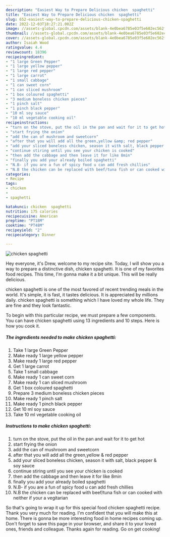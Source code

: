 ```yaml
---
description: "Easiest Way to Prepare Delicious chicken  spaghetti"
title: "Easiest Way to Prepare Delicious chicken  spaghetti"
slug: 652-easiest-way-to-prepare-delicious-chicken-spaghetti
date: 2022-12-03T18:27:21.002Z
image: //assets-global.cpcdn.com/assets/blank-4e0bea6785e03f5e602ec562f230caae08da540cada707380b4fe1bbebba43da.png
thumbnail: //assets-global.cpcdn.com/assets/blank-4e0bea6785e03f5e602ec562f230caae08da540cada707380b4fe1bbebba43da.png
cover: //assets-global.cpcdn.com/assets/blank-4e0bea6785e03f5e602ec562f230caae08da540cada707380b4fe1bbebba43da.png
author: Isaiah Wood
ratingvalue: 4.4
reviewcount: 18396
recipeingredient:
- "1 large Green Pepper"
- "1 large yellow pepper"
- "1 large red pepper"
- "1 large carrot"
- "1 small cabbage"
- "1 can sweet corn"
- "1 can sliced mushroom"
- "1 box coloured spaghetti"
- "3 medium boneless chicken pieces"
- "1 pinch salt"
- "1 pinch black pepper"
- "10 ml soy sauce"
- "10 ml vegetable cooking oil"
recipeinstructions:
- "turn on the stove, put the oil in the pan and wait for it to get hot"
- "start frying the onion"
- "add the can of mushroom and sweetcorn"
- "after that you will add all the green,yellow &amp; red pepper"
- "add your sliced boneless chicken, season it with salt, black pepper &amp; soy sauce"
- "continue stiring until you see your chicken is cooked"
- "then add the cabbage and then leave it for like 8min"
- "finally you add your already boiled spaghetti"
- "N.B- if you are a fun of spicy food u can add fresh chillies"
- "N.B the chicken can be replaced with beef/tuna fish or can cooked with neither if your a vegitarian"
categories:
- Recipe
tags:
- chicken
- 
- spaghetti

katakunci: chicken  spaghetti 
nutrition: 175 calories
recipecuisine: American
preptime: "PT18M"
cooktime: "PT48M"
recipeyield: "2"
recipecategory: Dinner

---
```



![chicken  spaghetti](//assets-global.cpcdn.com/assets/blank-4e0bea6785e03f5e602ec562f230caae08da540cada707380b4fe1bbebba43da.png)

Hey everyone, it's Drew, welcome to my recipe site. Today, I will show you a way to prepare a distinctive dish, chicken  spaghetti. It is one of my favorites food recipes. This time, I'm gonna make it a bit unique. This will be really delicious.



chicken  spaghetti is one of the most favored of recent trending meals in the world. It's simple, it is fast, it tastes delicious. It is appreciated by millions daily. chicken  spaghetti is something which I have loved my whole life. They are fine and they look fantastic.


To begin with this particular recipe, we must prepare a few components. You can have chicken  spaghetti using 13 ingredients and 10 steps. Here is how you cook it.

<!--inarticleads1-->

##### The ingredients needed to make chicken  spaghetti:

1. Take 1 large Green Pepper
1. Make ready 1 large yellow pepper
1. Make ready 1 large red pepper
1. Get 1 large carrot
1. Take 1 small cabbage
1. Make ready 1 can sweet corn
1. Make ready 1 can sliced mushroom
1. Get 1 box coloured spaghetti
1. Prepare 3 medium boneless chicken pieces
1. Make ready 1 pinch salt
1. Make ready 1 pinch black pepper
1. Get 10 ml soy sauce
1. Take 10 ml vegetable cooking oil




<!--inarticleads2-->

##### Instructions to make chicken  spaghetti:

1. turn on the stove, put the oil in the pan and wait for it to get hot
1. start frying the onion
1. add the can of mushroom and sweetcorn
1. after that you will add all the green,yellow &amp; red pepper
1. add your sliced boneless chicken, season it with salt, black pepper &amp; soy sauce
1. continue stiring until you see your chicken is cooked
1. then add the cabbage and then leave it for like 8min
1. finally you add your already boiled spaghetti
1. N.B- if you are a fun of spicy food u can add fresh chillies
1. N.B the chicken can be replaced with beef/tuna fish or can cooked with neither if your a vegitarian




So that's going to wrap it up for this special food chicken  spaghetti recipe. Thank you very much for reading. I'm confident that you will make this at home. There is gonna be more interesting food in home recipes coming up. Don't forget to save this page in your browser, and share it to your loved ones, friends and colleague. Thanks again for reading. Go on get cooking!
